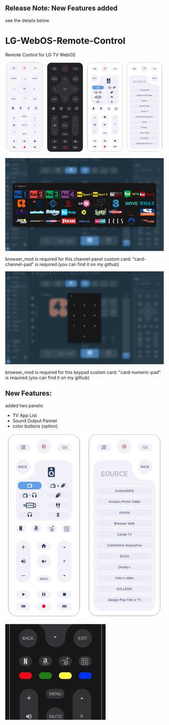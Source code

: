 ## Release Note: New Features added
see the details below

# LG-WebOS-Remote-Control
Remote Control for LG TV WebOS

![all](example/remote-control.jpg)

![all](example/channels.jpg)

browser_mod is required for this channel panel
custom card: "card-channel-pad" is required.(you can find it on my github)


![all](example/pad.png)

browser_mod is required for this keypad
custom card: "card-numeric-pad" is required.(you can find it on my github)

## New Features:

added two panels:
- TV App List
- Sound Output Pannel
- color buttons (option)

![all](example/sound-source.jpg)

![all](example/color_buttons.jpg)

